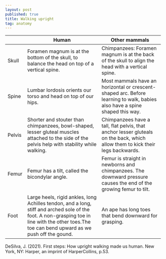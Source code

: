 ```yaml
---
layout: post
published: true
title: Walking upright
tag: anatomy
---
```


|               |     Human                                                                                                                                                                                                         |     Other   mammals                                                                                                                      |
|---------------|-------------------------------------------------------------------------------------------------------------------------------------------------------------------------------------------------------------------|------------------------------------------------------------------------------------------------------------------------------------------|
|     Skull     |     Foramen   magnum is at the bottom of the skull, to balance the head on top of a   vertical spine.                                                                                                             |     Chimpanzees:   Foramen magnum is at the back of the skull to align the head with a vertical   spine.                                 |
|     Spine     |     Lumbar   lordosis orients our torso and head on top of our hips.                                                                                                                                              |     Most   mammals have an horizontal or crescent-shaped arc. Before learning to walk,   babies also have a spine shaped this way.       |
|     Pelvis    |     Shorter   and stouter than chimpanzees, bowl-shaped, lesser gluteal muscles attached to   the side of the pelvis help with stability while walking.                                                           |     Chimpanzees   have a tall, flat pelvis, that anchor lesser gluteals on the back, which   allow them to kick their legs backwards.    |
|     Femur     |     Femur has   a tilt, called the bicondylar angle.                                                                                                                                                              |     Femur is   straight in newborns and chimpanzees. The downward pressure causes the end of   the growing femur to tilt.                |
|     Foot      |     Large   heels, rigid ankles, long Achilles tendon, and a long, stiff and arched sole   of the foot.     A non-grasping   toe in line with the other toes.The toe can bend upward as we push off the gound.    |     An ape has   long toes that bend downward for grasping.                                                                              |

DeSilva, J. (2021). First steps: How upright walking made us human. New York, NY: Harper, an imprint of HarperCollins, p.53.

